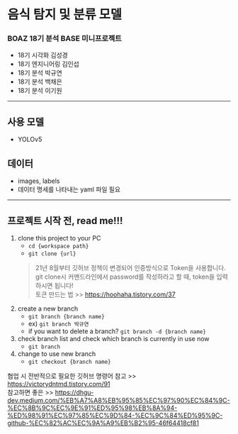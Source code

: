 # 음식 탐지 및 분류 모델
### BOAZ 18기 분석 BASE 미니프로젝트
- 18기 시각화 김성경
- 18기 엔지니어링 김인섭
- 18기 분석 박규연
- 18기 분석 백채은
- 18기 분석 이기원
***
## 사용 모델
- YOLOv5
## 데이터
- images, labels
- 데이터 명세를 나타내는 yaml 파일 필요

***
## 프로젝트 시작 전, read me!!!
1. clone this project to your PC
    - `cd {workspace path}`
    - `git clone {url}`
    > 21년 8월부터 깃허브 정책이 변경되어 인증방식으로 Token을 사용합니다.  
        git clone시 커맨드라인에서 password를 작성하라고 할 때, token을 입력하시면 됩니다!  
        토큰 만드는 법 >> https://hoohaha.tistory.com/37
2. create a new branch
    - `git branch {branch name}`
    - ex) `git branch 박규연`
    - if you want to delete a branch? `git branch -d {branch name}`
3. check branch list and check which branch is currently in use now
    - `git branch`
4. change to use new branch
    - `git checkout {branch name}`

협업 시 전반적으로 필요한 깃허브 명령어 참고 >> https://victorydntmd.tistory.com/91  
참고하면 좋은 >> https://dhgu-dev.medium.com/%EB%A7%A8%EB%95%85%EC%97%90%EC%84%9C-%EC%8B%9C%EC%9E%91%ED%95%98%EB%8A%94-%ED%98%91%EC%97%85%EC%9D%84-%EC%9C%84%ED%95%9C-github-%EC%82%AC%EC%9A%A9%EB%B2%95-46f64418cf81
